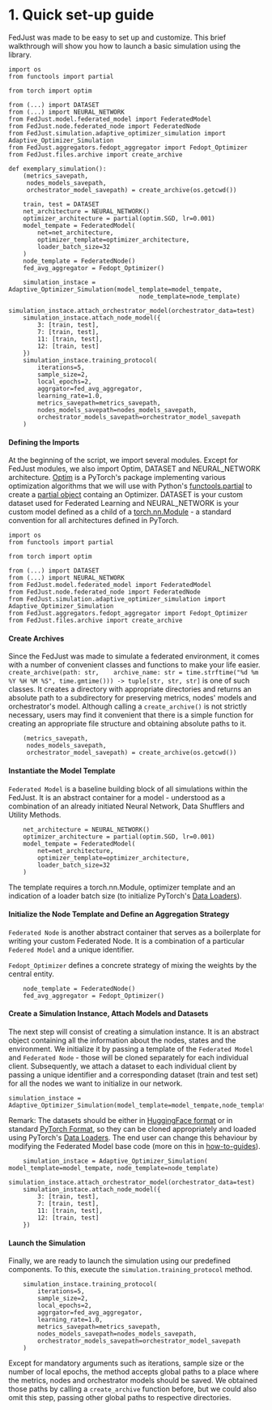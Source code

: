 
# 1. Quick set-up guide

FedJust was made to be easy to set up and customize. This brief walkthrough will show you how to launch a basic simulation using the library.

```
import os
from functools import partial

from torch import optim

from (...) import DATASET
from (...) import NEURAL_NETWORK
from FedJust.model.federated_model import FederatedModel
from FedJust.node.federated_node import FederatedNode
from FedJust.simulation.adaptive_optimizer_simulation import Adaptive_Optimizer_Simulation
from FedJust.aggregators.fedopt_aggregator import Fedopt_Optimizer
from FedJust.files.archive import create_archive

def exemplary_simulation():
    (metrics_savepath, 
     nodes_models_savepath, 
     orchestrator_model_savepath) = create_archive(os.getcwd())
  
    train, test = DATASET
    net_architecture = NEURAL_NETWORK()
    optimizer_architecture = partial(optim.SGD, lr=0.001)
    model_tempate = FederatedModel(
        net=net_architecture,
        optimizer_template=optimizer_architecture,
        loader_batch_size=32
    )
    node_template = FederatedNode()
    fed_avg_aggregator = Fedopt_Optimizer()
  
    simulation_instace = Adaptive_Optimizer_Simulation(model_template=model_tempate,
                                    node_template=node_template)
    simulation_instace.attach_orchestrator_model(orchestrator_data=test)
    simulation_instace.attach_node_model({
        3: [train, test],
        7: [train, test],
        11: [train, test],
        12: [train, test]
    })
    simulation_instace.training_protocol(
        iterations=5,
        sample_size=2,
        local_epochs=2,
        aggrgator=fed_avg_aggregator,
        learning_rate=1.0,
        metrics_savepath=metrics_savepath,
        nodes_models_savepath=nodes_models_savepath,
        orchestrator_models_savepath=orchestrator_model_savepath
    )
```

#### Defining the Imports

At the beginning of the script, we import several modules. Except for FedJust modules, we also import Optim, DATASET and NEURAL_NETWORK architecture. [Optim](https://pytorch.org/docs/stable/optim.html) is a PyTorch's package implementing various optimization algorithms that we will use with Python's [functools.partial](https://docs.python.org/3/library/functools.html) to create a [partial object](https://docs.python.org/3/library/functools.html#partial-objects) containg an Optimizer. DATASET is your custom dataset used for Federated Learning and NEURAL_NETWORK is your custom model defined as a child of a [torch.nn.Module](https://pytorch.org/docs/stable/generated/torch.nn.Module.html#torch.nn.Module) - a standard convention for all architectures defined in PyTorch.

```
import os
from functools import partial

from torch import optim

from (...) import DATASET
from (...) import NEURAL_NETWORK
from FedJust.model.federated_model import FederatedModel
from FedJust.node.federated_node import FederatedNode
from FedJust.simulation.adaptive_optimizer_simulation import Adaptive_Optimizer_Simulation
from FedJust.aggregators.fedopt_aggregator import Fedopt_Optimizer
from FedJust.files.archive import create_archive
```

#### Create Archives

Since the FedJust was made to simulate a federated environment, it comes with a number of convenient classes and functions to make your life easier. `create_archive(path: str,    archive_name: str = time.strftime("%d %m %Y %H %M %S", time.gmtime())) -> tuple[str, str, str]` is one of such classes. It creates a directory with appropriate directories and returns an absolute path to a subdirectory for preserving metrics, nodes' models and orchestrator's model. Although calling a `create_archive()` is not strictly necessary, users may find it convenient that there is a simple function for creating an appropriate file structure and obtaining absolute paths to it.

```
    (metrics_savepath, 
     nodes_models_savepath, 
     orchestrator_model_savepath) = create_archive(os.getcwd())
```

#### Instantiate the Model Template

`Federated Model` is a baseline building block of all simulations within the FedJust. It is an abstract container for a model - understood as a combination of an already initiated Neural Network, Data Shufflers and Utility Methods.

```
    net_architecture = NEURAL_NETWORK()
    optimizer_architecture = partial(optim.SGD, lr=0.001)
    model_tempate = FederatedModel(
        net=net_architecture,
        optimizer_template=optimizer_architecture,
        loader_batch_size=32
    )
```

The template requires a torch.nn.Module, optimizer template and an indication of a loader batch size (to initialize PyTorch's [Data Loaders](https://pytorch.org/docs/stable/data.html)).

#### Initialize the Node Template and Define an Aggregation Strategy

`Federated Node` is another abstract container that serves as a boilerplate for writing your custom Federated Node. It is a combination of a particular `Federed Model` and a unique identifier.

`Fedopt_Optimizer` defines a concrete strategy of mixing the weights by the central entity.

```
    node_template = FederatedNode()
    fed_avg_aggregator = Fedopt_Optimizer()
```

#### Create a Simulation Instance, Attach Models and Datasets

The next step will consist of creating a simulation instance. It is an abstract object containing all the information about the nodes, states and the environment. We initialize it by passing a template of the `Federated Model` and `Federated Node` - those will be cloned separately for each individual client. Subsequently, we attach a dataset to each individual client by passing a unique identifier and a corresponding dataset (train and test set) for all the nodes we want to initialize in our network.

```
simulation_instace = Adaptive_Optimizer_Simulation(model_template=model_tempate,node_template=node_template)
```

Remark: The datasets should be either in [HuggingFace format](https://huggingface.co/docs/datasets/about_arrow) or in standard [PyTorch Format](https://pytorch.org/tutorials/beginner/basics/data_tutorial.html), so they can be cloned appropriately and loaded using PyTorch's [Data Loaders](https://pytorch.org/docs/stable/data.html). The end user can change this behaviour by modifying the Federated Model base code (more on this in [how-to-guides](how-to-guides.md)).

```
    simulation_instace = Adaptive_Optimizer_Simulation( model_template=model_tempate, node_template=node_template)
    simulation_instace.attach_orchestrator_model(orchestrator_data=test)
    simulation_instace.attach_node_model({
        3: [train, test],
        7: [train, test],
        11: [train, test],
        12: [train, test]
    })
```

#### Launch the Simulation

Finally, we are ready to launch the simulation using our predefined components. To this, execute the `simulation.training_protocol` method.

```
    simulation_instace.training_protocol(
        iterations=5,
        sample_size=2,
        local_epochs=2,
        aggrgator=fed_avg_aggregator,
        learning_rate=1.0,
        metrics_savepath=metrics_savepath,
        nodes_models_savepath=nodes_models_savepath,
        orchestrator_models_savepath=orchestrator_model_savepath
    )
```

Except for mandatory arguments such as iterations, sample size or the number of local epochs, the method accepts global paths to a place where the metrics, nodes and orchestrator models should be saved. We obtained those paths by calling a `create_archive` function before, but we could also omit this step, passing other global paths to respective directories.
